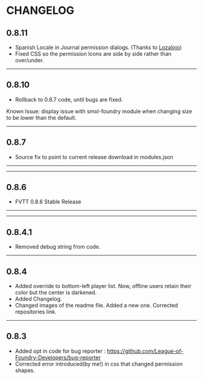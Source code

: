 CHANGELOG
===================================


0.8.11
-----
- Spanish Locale in Journal permission dialogs. (Thanks to <a href="https://github.com/lozalojo">Lozalojo</a>)
- Fixed CSS so the permission Icons are side by side rather than over/under.

-----
0.8.10
-----
- Rollback to 0.8.7 code, until bugs are fixed. 

Known Issue: display issue with smol-foundry module when changing size to be lower than the default.

-----
0.8.7
-----
- Source fix to point to current release download in modules.json
-----

-----
0.8.6
-----
- FVTT 0.8.6 Stable Release
-----

-----
0.8.4.1
-----
- Removed debug string from code.
-----
0.8.4
-----
- Added override to bottom-left player list. Now, offline users retain their color but the center is darkened.
- Added Changelog.
- Changed images of the readme file. Added a new one. Corrected repositories link.


-----
0.8.3
-----
- Added opt in code for bug reporter : https://github.com/League-of-Foundry-Developers/bug-reporter
- Corrected error introduced(by me!) in css that changed permission shapes.

